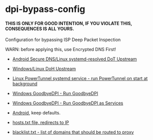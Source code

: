 # dpi-bypass-config
#### THIS IS ONLY FOR GOOD INTENTION, IF YOU VIOLATE THIS, CONSEQUENCES IS ALL YOURS.

Configuration for bypassing ISP Deep Packet Inspection

WARN: before applying this, use Encrypted DNS First!

- [Android Secure DNS/Linux systemd-resolved DoT Upstream](https://github.com/arfshl/adblock-dns-config/blob/main/docs/android-resolvers.md)

- [Windows/Linux DoH Upstream](https://github.com/arfshl/adblock-dns-config/blob/main/docs/dns-resolvers.md)

- [Linux PowerTunnel systemd service - run PowerTunnel on start at background](https://github.com/arfshl/dpi-bypass-config/blob/main/powertunnel/powertunnel.service)
- [Windows GoodbyeDPI - Run GoodbyeDPI](https://github.com/arfshl/dpi-bypass-config/blob/main/goodbyedpi/run_idn.cmd)
- [Windows GoodbyeDPI - Run GoodbyeDPI as Services](https://github.com/arfshl/dpi-bypass-config/blob/main/goodbyedpi/service_install_idn.cmd)

- [Android](https://github.com/krlvm/powertunnel-android), keep defaults.

- [hosts.txt file, redirects to IP](https://raw.githubusercontent.com/arfshl/dpi-bypass-config/main/hosts.txt)

- [blacklist.txt - list of domains that should be routed to proxy](https://raw.githubusercontent.com/arfshl/dpi-bypass-config/main/blacklist.txt)
